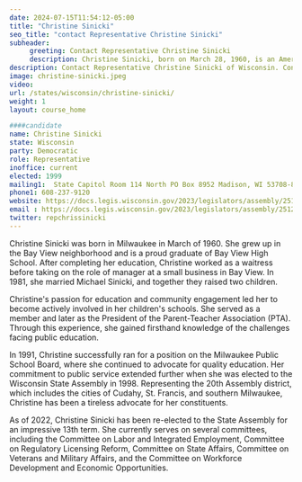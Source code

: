 ```yaml
---
date: 2024-07-15T11:54:12-05:00
title: "Christine Sinicki"
seo_title: "contact Representative Christine Sinicki"
subheader:
     greeting: Contact Representative Christine Sinicki
     description: Christine Sinicki, born on March 28, 1960, is an American politician affiliated with the Democratic Party. She has been serving as a member of the Wisconsin State Assembly, representing District 20, since 1999.
description: Contact Representative Christine Sinicki of Wisconsin. Contact information for Christine Sinicki includes email address, phone number, and mailing address.
image: christine-sinicki.jpeg
video:
url: /states/wisconsin/christine-sinicki/
weight: 1
layout: course_home

####candidate
name: Christine Sinicki
state: Wisconsin
party: Democratic
role: Representative
inoffice: current
elected: 1999
mailing1:  State Capitol Room 114 North PO Box 8952 Madison, WI 53708-8952
phone1: 608-237-9120
website: https://docs.legis.wisconsin.gov/2023/legislators/assembly/2512/
email : https://docs.legis.wisconsin.gov/2023/legislators/assembly/2512/
twitter: repchrissinicki
---
```

Christine Sinicki was born in Milwaukee in March of 1960. She grew up in the Bay View neighborhood and is a proud graduate of Bay View High School. After completing her education, Christine worked as a waitress before taking on the role of manager at a small business in Bay View. In 1981, she married Michael Sinicki, and together they raised two children.

Christine's passion for education and community engagement led her to become actively involved in her children's schools. She served as a member and later as the President of the Parent-Teacher Association (PTA). Through this experience, she gained firsthand knowledge of the challenges facing public education.

In 1991, Christine successfully ran for a position on the Milwaukee Public School Board, where she continued to advocate for quality education. Her commitment to public service extended further when she was elected to the Wisconsin State Assembly in 1998. Representing the 20th Assembly district, which includes the cities of Cudahy, St. Francis, and southern Milwaukee, Christine has been a tireless advocate for her constituents.

As of 2022, Christine Sinicki has been re-elected to the State Assembly for an impressive 13th term. She currently serves on several committees, including the Committee on Labor and Integrated Employment, Committee on Regulatory Licensing Reform, Committee on State Affairs, Committee on Veterans and Military Affairs, and the Committee on Workforce Development and Economic Opportunities.
